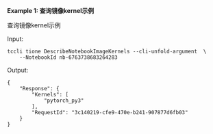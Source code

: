 **Example 1: 查询镜像kernel示例**

查询镜像kernel示例

Input: 

```
tccli tione DescribeNotebookImageKernels --cli-unfold-argument  \
    --NotebookId nb-6763738683264283
```

Output: 
```
{
    "Response": {
        "Kernels": [
            "pytorch_py3"
        ],
        "RequestId": "3c140219-cfe9-470e-b241-907877d6fb03"
    }
}
```


